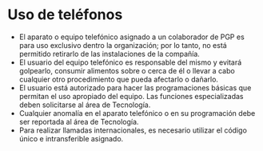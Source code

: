 # Uso de teléfonos

- El aparato o equipo telefónico asignado a un colaborador de PGP es para uso exclusivo dentro la organización; por lo tanto, no está permitido retirarlo de las instalaciones de la compañía.
- El usuario del equipo telefónico es responsable del mismo y evitará golpearlo, consumir alimentos sobre o cerca de él o llevar a cabo cualquier otro procedimiento que pueda afectarlo o dañarlo.
- El usuario está autorizado para hacer las programaciones básicas que permitan el uso apropiado del equipo. Las funciones especializadas deben solicitarse al área de Tecnología.
- Cualquier anomalía en el aparato telefónico o en su programación debe ser reportada al área de Tecnología.
- Para realizar llamadas internacionales, es necesario utilizar el código único e intransferible asignado.
